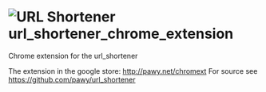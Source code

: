 ![URL Shortener](https://raw.github.com/pawy/icons/master/sUrl_icons/1_Desktop_Icons/icon_048.png "URL Shortener") url_shortener_chrome_extension
==============================

Chrome extension for the url_shortener

The extension in the google store: http://pawy.net/chromext
For source see https://github.com/pawy/url_shortener
